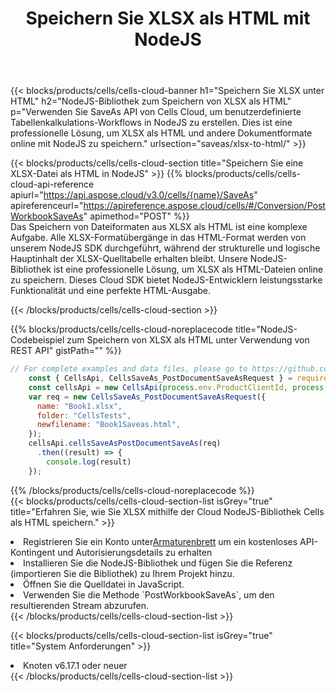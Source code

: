 ﻿---
title:  Speichern Sie XLSX als HTML mit NodeJS
description:  Verwendung des Cloud SDK Aspose.Cells für NodeJS zum Speichern der Datei im XLSX-Format als Datei im Format HTML.
kwords: Excel, Save XLSX as HTML, REST, NodeJS
howto: How to save XLSX as HTML using Aspose.Cells Cloud NodeJS library.
---
{{< blocks/products/cells/cells-cloud-banner h1="Speichern Sie XLSX unter HTML" h2="NodeJS-Bibliothek zum Speichern von XLSX als HTML" p="Verwenden Sie SaveAs API von Cells Cloud, um benutzerdefinierte Tabellenkalkulations-Workflows in NodeJS zu erstellen. Dies ist eine professionelle Lösung, um XLSX als HTML und andere Dokumentformate online mit NodeJS zu speichern." urlsection="saveas/xlsx-to-html/" >}}

{{< blocks/products/cells/cells-cloud-section title="Speichern Sie eine XLSX-Datei als HTML in NodeJS" >}}
{{% blocks/products/cells/cells-cloud-api-reference apiurl="https://api.aspose.cloud/v3.0/cells/{name}/SaveAs" apireferenceurl="https://apireference.aspose.cloud/cells/#/Conversion/PostWorkbookSaveAs" apimethod="POST" %}}
<br/>
Das Speichern von Dateiformaten aus XLSX als HTML ist eine komplexe Aufgabe. Alle XLSX-Formatübergänge in das HTML-Format werden von unserem NodeJS SDK durchgeführt, während der strukturelle und logische Hauptinhalt der XLSX-Quelltabelle erhalten bleibt. Unsere NodeJS-Bibliothek ist eine professionelle Lösung, um XLSX als HTML-Dateien online zu speichern. Dieses Cloud SDK bietet NodeJS-Entwicklern leistungsstarke Funktionalität und eine perfekte HTML-Ausgabe.

{{< /blocks/products/cells/cells-cloud-section >}}

{{% blocks/products/cells/cells-cloud-noreplacecode title="NodeJS-Codebeispiel zum Speichern von XLSX als HTML unter Verwendung von REST API" gistPath="" %}}
  
```js
// For complete examples and data files, please go to https://github.com/aspose-cells-cloud/aspose-cells-cloud-node/
    const { CellsApi, CellsSaveAs_PostDocumentSaveAsRequest } = require("asposecellscloud");
    const cellsApi = new CellsApi(process.env.ProductClientId, process.env.ProductClientSecret);
    var req = new CellsSaveAs_PostDocumentSaveAsRequest({
      name: "Book1.xlsx",
      folder: "CellsTests",
      newfilename: "Book1Saveas.html",
    });
    cellsApi.cellsSaveAsPostDocumentSaveAs(req)
      .then((result) => {
        console.log(result)
    });
```
  
{{% /blocks/products/cells/cells-cloud-noreplacecode %}}
<br/>
{{< blocks/products/cells/cells-cloud-section-list isGrey="true" title="Erfahren Sie, wie Sie XLSX mithilfe der Cloud NodeJS-Bibliothek Cells als HTML speichern." >}}
<li> Registrieren Sie ein Konto unter<a href="https://dashboard.aspose.cloud/">Armaturenbrett</a> um ein kostenloses API-Kontingent und Autorisierungsdetails zu erhalten</li>
<li>Installieren Sie die NodeJS-Bibliothek und fügen Sie die Referenz (importieren Sie die Bibliothek) zu Ihrem Projekt hinzu.</li>
<li>Öffnen Sie die Quelldatei in JavaScript.</li>
<li>Verwenden Sie die Methode `PostWorkbookSaveAs`, um den resultierenden Stream abzurufen.</li>
{{< /blocks/products/cells/cells-cloud-section-list >}}

{{< blocks/products/cells/cells-cloud-section-list isGrey="true" title="System Anforderungen" >}}
<li>Knoten v6.17.1 oder neuer</li>
{{< /blocks/products/cells/cells-cloud-section-list >}}

